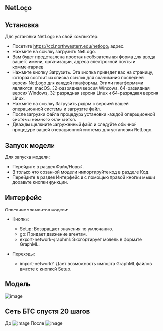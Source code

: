 ## NetLogo 



## Установка
 
 Для установки NetLogo на свой компьютер: 

-  Посетите  https://ccl.northwestern.edu/netlogo/ адрес.
-  Нажмите на ссылку  загрузить NetLogo.
-  Вам будет представлена простая необязательная форма для ввода вашего имени, организации, адреса электронной почты и комментариев
-  Нажмите кнопку Загрузить. Эта кнопка приведет вас на страницу, которая состоит из списка ссылок для скачивания последней версии NetLogo для каждой платформы. Этими платформами являются: macOS, 32-разрядная версия Windows, 64-разрядная версия Windows, 32-разрядная версия Linux и 64-разрядная версия Linux.
-  Нажмите на ссылку Загрузить рядом с версией вашей операционной системы и загрузите файл.
-  После загрузки файла процедура установки каждой операционной системы немного отличается.
-  Дважды щелкните загруженный файл и следуйте обычной процедуре вашей операционной системы для установки NetLogo.


## Запуск модели

Для запуска модели:

- Перейдите в раздел Файл/Новый. 
- В только что созанной модели импортируйте код в разделе Код.
- Перейдите в раздел Интерфейс и с помощью правой кнопки мыши добавьте кнопки функций.

## Интерфейс

Описание элементов модели:

- Кнопки: 

    - Setup: Возвращает значения по умлочанию.
    - go: Придает движение агентам.
    - export-network-graphml: Экспортирует модель в формате GraphML.


- Переходы:
    - import-network?: Дает возможность импорта GraphML файлов вместе с кнопкой Setup.

## Модель
![image](https://github.com/Onevalerione/Dorosh-Valeriy-Projects/assets/90389948/8870750a-d816-4360-bc48-e9ea46b07387)

## Сеть БТС спустя 20 шагов
До
![image](https://github.com/Onevalerione/Dorosh-Valeriy-Projects/assets/90389948/d5322bd7-a0fa-4a83-b43a-8773f0a380ab)
После
![image](https://github.com/Onevalerione/Dorosh-Valeriy-Projects/assets/90389948/c15c16b0-1eb3-4897-bd4c-9f506db098fd)




